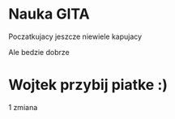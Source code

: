 # Nauka GITA

Poczatkujacy jeszcze niewiele kapujacy

Ale bedzie dobrze

# Wojtek przybij piatke :)

1 zmiana
